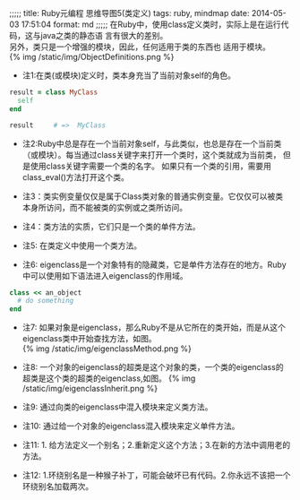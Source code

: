 ;;;;;
title: Ruby元编程 思维导图5(类定义)
tags: ruby, mindmap
date: 2014-05-03 17:51:04
format: md
;;;;;
在Ruby中，使用class定义类时，实际上是在运行代码，这与java之类的静态语
言有很大的差别。    
另外，类只是一个增强的模块，因此，任何适用于类的东西也
适用于模块。
<br>
{% img /static/img/ObjectDefinitions.png %}
<br>
 * 注1:在类(或模块)定义时，类本身充当了当前对象self的角色。
 
``` ruby
result = class MyClass
  self
end

result     # =>  MyClass
```

 * 注2:Ruby中总是存在一个当前对象self，与此类似，也总是存在一个当前类
   （或模块）。每当通过class关键字来打开一个类时，这个类就成为当前类，
   但是使用class关键字需要一个类的名字。
   如果只有一个类的引用，需要用class_eval()方法打开这个类。
   
 * 注3：类实例变量仅仅是属于Class类对象的普通实例变量。它仅仅可以被类
   本身所访问，而不能被类的实例或之类所访问。
   
 * 注4：类方法的实质，它们只是一个类的单件方法。
 
 * 注5: 在类定义中使用一个类方法。
 
 * 注6: eigenclass是一个对象特有的隐藏类，它是单件方法存在的地方。Ruby中可以使用如下语法进入eigenclass的作用域。
 
``` ruby
class << an_object 
  # do something
end
```

 * 注7: 如果对象是eigenclass，那么Ruby不是从它所在的类开始，而是从这个
   eigenclass类中开始查找方法，如图。
   <br>
   {% img /static/img/eigenclassMethod.png %}
   
 * 注8: 一个对象的eigenclass的超类是这个对象的类，一个类的eigenclass的
   超类是这个类的超类的eigenclass,如图。
   {% img /static/img/eigenclassInherit.png %}
   
 * 注9: 通过向类的eigenclass中混入模块来定义类方法。
 
 * 注10: 通过给一个对象的eigenclass混入模块来定义单件方法。

* 注11: 1. 给方法定义一个别名；2.重新定义这个方法；3.在新的方法中调用老的方法。

* 注12: 1.环绕别名是一种猴子补丁，可能会破坏已有代码。2.你永远不该把一个环绕别名加载两次。
